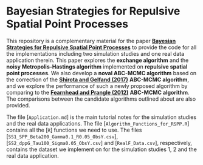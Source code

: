 # Bayesian Strategies for Repulsive Spatial Point Processes

This repository is a complementary material for the paper [**Bayesian Strategies for Repulsive Spatial Point Processes**](https://arxiv.org/abs/2404.15133) to provide the code for all the implementations including two simulation studies and one real data application therein.
This paper explores the **exchange algorithm** and the **noisy Metropolis-Hastings algorithm** implemented on **repulsive spatial point processes**.
We also develop a **noval ABC-MCMC algorithm** based on the correction of the [**Shirota and Gelfand (2017)**](https://www.tandfonline.com/doi/full/10.1080/10618600.2017.1299627) **ABC-MCMC algorithm**, and we explore the performance of such a newly proposed algorithm by comparing to the [**Fearnhead and Prangle (2012)**](https://rss.onlinelibrary.wiley.com/doi/10.1111/j.1467-9868.2011.01010.x) **ABC-MCMC algorithm**.
The comparisons between the candidate algorithms outlined about are also provided.

The file [`Application.md`] is the main tutorial notes for the simulation studies and the real data applications.
The file [`Algorithm_Functions_for_RSPP.R`] contains all the [`R`] functions we need to use.
The files [`SS1_SPP_Beta200_Gamma0.1_R0.05_ObsY.csv`], [`SS2_dppG_Tau100_Sigma0.05_ObsY.csv`] and [`RealF_Data.csv`], respectively, contains the dataset we implement on for the simulation studies $1$, $2$ and the real data application.
